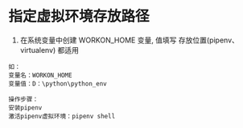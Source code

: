 # 指定虚拟环境存放路径
1. 在系统变量中创建 WORKON_HOME 变量, 值填写 存放位置(pipenv、virtualenv) 都适用
```
如：
变量名：WORKON_HOME
变量值：D：\python\python_env

操作步骤：
安装pipenv 
激活pipenv虚拟环境：pipenv shell
```